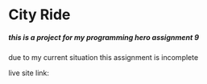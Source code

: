 # City Ride

##### this is a project for my programming hero assignment 9

due to my current situation this assignment is incomplete

live site link:
